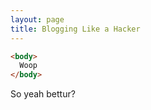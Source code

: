```yaml
---
layout: page
title: Blogging Like a Hacker
---
```


```HTML
<body>
  Woop
</body>
```

So yeah bettur?

